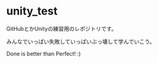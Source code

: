 # unity_test

GitHubとかUnityの練習用のレポジトリです。

みんなでいっぱい失敗していっぱいぶっ壊して学んでいこう。

Done is better than Perfect! :)
